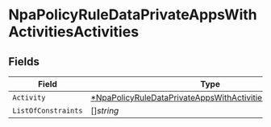 # NpaPolicyRuleDataPrivateAppsWithActivitiesActivities


## Fields

| Field                                                                                                                                                | Type                                                                                                                                                 | Required                                                                                                                                             | Description                                                                                                                                          | Example                                                                                                                                              |
| ---------------------------------------------------------------------------------------------------------------------------------------------------- | ---------------------------------------------------------------------------------------------------------------------------------------------------- | ---------------------------------------------------------------------------------------------------------------------------------------------------- | ---------------------------------------------------------------------------------------------------------------------------------------------------- | ---------------------------------------------------------------------------------------------------------------------------------------------------- |
| `Activity`                                                                                                                                           | [*NpaPolicyRuleDataPrivateAppsWithActivitiesActivitiesActivity](../../models/shared/npapolicyruledataprivateappswithactivitiesactivitiesactivity.md) | :heavy_minus_sign:                                                                                                                                   | N/A                                                                                                                                                  |                                                                                                                                                      |
| `ListOfConstraints`                                                                                                                                  | []*string*                                                                                                                                           | :heavy_minus_sign:                                                                                                                                   | N/A                                                                                                                                                  |                                                                                                                                                      |